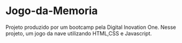 # Jogo-da-Memoria
 Projeto produzido por um bootcamp pela Digital Inovation One. Nesse projeto, um jogo da nave utilizando HTML,CSS e Javascript.
